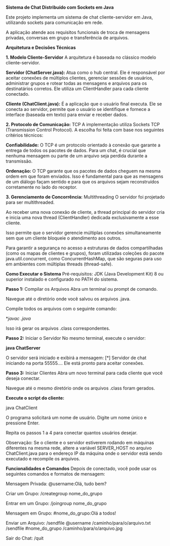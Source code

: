 **Sistema de Chat Distribuído com Sockets em Java**

Este projeto implementa um sistema de chat cliente-servidor em Java, utilizando sockets para comunicação em rede.

A aplicação atende aos requisitos funcionais de troca de mensagens privadas, conversas em grupo e transferência de arquivos.

**Arquitetura e Decisões Técnicas**

**1. Modelo Cliente-Servidor**
A arquitetura é baseada no clássico modelo cliente-servidor.

**Servidor (ChatServer.java):** Atua como o hub central. Ele é responsável por aceitar conexões de múltiplos clientes, gerenciar sessões de usuários, administrar grupos e rotear todas as mensagens e arquivos para os destinatários corretos. Ele utiliza um ClientHandler para cada cliente conectado.

**Cliente (ChatClient.java):** É a aplicação que o usuário final executa. Ele se conecta ao servidor, permite que o usuário se identifique e fornece a interface (baseada em texto) para enviar e receber dados.

**2. Protocolo de Comunicação:** TCP
A implementação utiliza Sockets TCP (Transmission Control Protocol). A escolha foi feita com base nos seguintes critérios técnicos:

**Confiabilidade:** O TCP é um protocolo orientado à conexão que garante a entrega de todos os pacotes de dados. Para um chat, é crucial que nenhuma mensagem ou parte de um arquivo seja perdida durante a transmissão.

**Ordenação:** O TCP garante que os pacotes de dados cheguem na mesma ordem em que foram enviados. Isso é fundamental para que as mensagens de um diálogo façam sentido e para que os arquivos sejam reconstruídos corretamente no lado do receptor.

**3. Gerenciamento de Concorrência:** Multithreading
O servidor foi projetado para ser multithreaded.

Ao receber uma nova conexão de cliente, a thread principal do servidor cria e inicia uma nova thread (ClientHandler) dedicada exclusivamente a esse cliente.

Isso permite que o servidor gerencie múltiplas conexões simultaneamente sem que um cliente bloqueie o atendimento aos outros.

Para garantir a segurança no acesso a estruturas de dados compartilhadas (como os mapas de clientes e grupos), foram utilizadas coleções do pacote java.util.concurrent, como ConcurrentHashMap, que são seguras para uso em ambientes com múltiplas threads (thread-safe).

**Como Executar o Sistema** 
Pré-requisitos: JDK (Java Development Kit) 8 ou superior instalado e configurado no PATH do sistema.

**Passo 1:**  Compilar os Arquivos
Abra um terminal ou prompt de comando.

Navegue até o diretório onde você salvou os arquivos .java.

Compile todos os arquivos com o seguinte comando:

**javac *.java** 

Isso irá gerar os arquivos .class correspondentes.

**Passo 2:**  Iniciar o Servidor
No mesmo terminal, execute o servidor:

**java ChatServer** 

O servidor será iniciado e exibirá a mensagem: [*] Servidor de chat iniciando na porta 55555.... Ele está pronto para aceitar conexões.

**Passo 3:**  Iniciar Clientes
Abra um novo terminal para cada cliente que você deseja conectar.

Navegue até o mesmo diretório onde os arquivos .class foram gerados.

**Execute o script do cliente:** 

java ChatClient

O programa solicitará um nome de usuário. Digite um nome único e pressione Enter.

Repita os passos 1 a 4 para conectar quantos usuários desejar.

Observação: Se o cliente e o servidor estiverem rodando em máquinas diferentes na mesma rede, altere a variável SERVER_HOST no arquivo ChatClient.java para o endereço IP da máquina onde o servidor está sendo executado e recompile os arquivos.

**Funcionalidades e Comandos** 
Depois de conectado, você pode usar os seguintes comandos e formatos de mensagem:

Mensagem Privada:
@username:Olá, tudo bem?

Criar um Grupo:
/creategroup nome_do_grupo

Entrar em um Grupo:
/joingroup nome_do_grupo

Mensagem em Grupo:
#nome_do_grupo:Olá a todos!

Enviar um Arquivo:
/sendfile @username /caminho/para/o/arquivo.txt
/sendfile #nome_do_grupo /caminho/para/o/arquivo.jpg

Sair do Chat:
/quit
